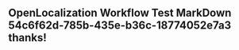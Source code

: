 <properties
ms.topic="hero-topic"
ms.test1="hero-topic"
ms.test2="test"/>

## OpenLocalization Workflow Test MarkDown 54c6f62d-785b-435e-b36c-18774052e7a3 thanks!
